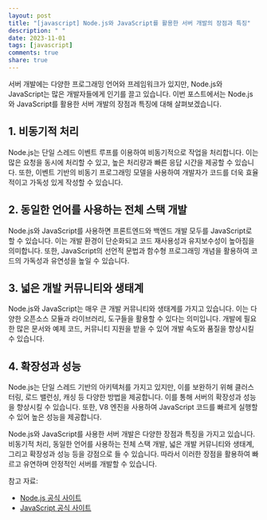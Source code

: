 ```yaml
---
layout: post
title: "[javascript] Node.js와 JavaScript를 활용한 서버 개발의 장점과 특징"
description: " "
date: 2023-11-01
tags: [javascript]
comments: true
share: true
---
```


서버 개발에는 다양한 프로그래밍 언어와 프레임워크가 있지만, Node.js와 JavaScript는 많은 개발자들에게 인기를 끌고 있습니다. 이번 포스트에서는 Node.js와 JavaScript를 활용한 서버 개발의 장점과 특징에 대해 살펴보겠습니다.

## 1. 비동기적 처리

Node.js는 단일 스레드 이벤트 루프를 이용하여 비동기적으로 작업을 처리합니다. 이는 많은 요청을 동시에 처리할 수 있고, 높은 처리량과 빠른 응답 시간을 제공할 수 있습니다. 또한, 이벤트 기반의 비동기 프로그래밍 모델을 사용하여 개발자가 코드를 더욱 효율적이고 가독성 있게 작성할 수 있습니다.

## 2. 동일한 언어를 사용하는 전체 스택 개발

Node.js와 JavaScript를 사용하면 프론트엔드와 백엔드 개발 모두를 JavaScript로 할 수 있습니다. 이는 개발 환경이 단순화되고 코드 재사용성과 유지보수성이 높아짐을 의미합니다. 또한, JavaScript의 선언적 문법과 함수형 프로그래밍 개념을 활용하여 코드의 가독성과 유연성을 높일 수 있습니다.

## 3. 넓은 개발 커뮤니티와 생태계

Node.js와 JavaScript는 매우 큰 개발 커뮤니티와 생태계를 가지고 있습니다. 이는 다양한 오픈소스 모듈과 라이브러리, 도구들을 활용할 수 있다는 의미입니다. 개발에 필요한 많은 문서와 예제 코드, 커뮤니티 지원을 받을 수 있어 개발 속도와 품질을 향상시킬 수 있습니다.

## 4. 확장성과 성능

Node.js는 단일 스레드 기반의 아키텍처를 가지고 있지만, 이를 보완하기 위해 클러스터링, 로드 밸런싱, 캐싱 등 다양한 방법을 제공합니다. 이를 통해 서버의 확장성과 성능을 향상시킬 수 있습니다. 또한, V8 엔진을 사용하여 JavaScript 코드를 빠르게 실행할 수 있어 높은 성능을 제공합니다.

Node.js와 JavaScript를 사용한 서버 개발은 다양한 장점과 특징을 가지고 있습니다. 비동기적 처리, 동일한 언어를 사용하는 전체 스택 개발, 넓은 개발 커뮤니티와 생태계, 그리고 확장성과 성능 등을 강점으로 들 수 있습니다. 따라서 이러한 장점을 활용하여 빠르고 유연하며 안정적인 서버를 개발할 수 있습니다.

참고 자료:
- [Node.js 공식 사이트](https://nodejs.org/)
- [JavaScript 공식 사이트](https://developer.mozilla.org/ko/docs/Web/JavaScript)